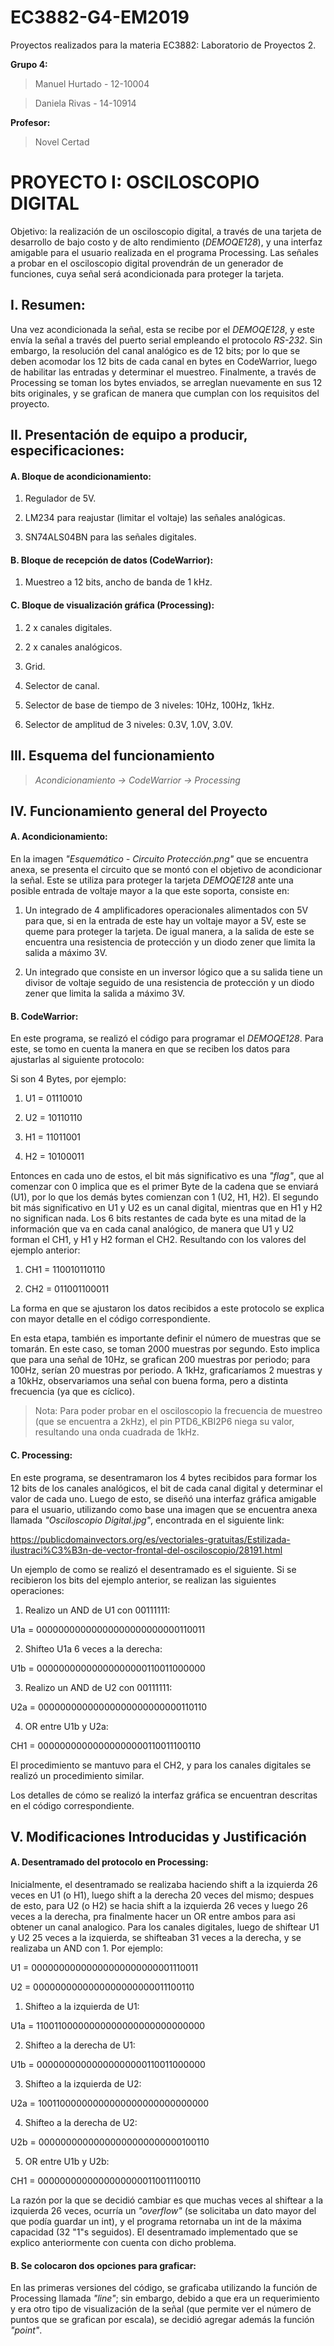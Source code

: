 # EC3882-G4-EM2019
Proyectos realizados para la materia EC3882: Laboratorio de Proyectos 2.

**Grupo 4:**

> Manuel Hurtado - 12-10004

> Daniela Rivas - 14-10914

**Profesor:** 

> Novel Certad


# PROYECTO I: OSCILOSCOPIO DIGITAL 

Objetivo: la realización de un osciloscopio digital, a través de una tarjeta de desarrollo de bajo costo y de alto rendimiento (*DEMOQE128*), y una interfaz amigable para el usuario realizada en el programa Processing. Las señales a probar en el osciloscopio digital provendrán de un generador de funciones, cuya señal será acondicionada para proteger la tarjeta.

## I.	Resumen: 

   Una vez acondicionada la señal, esta se recibe por el *DEMOQE128*, y este envía la señal a través del puerto serial empleando el protocolo *RS-232*. Sin embargo, la resolución del canal analógico es de 12 bits; por lo que se deben acomodar los 12 bits de cada canal en bytes en CodeWarrior, luego de habilitar las entradas y determinar el muestreo. Finalmente, a través de Processing se toman los bytes enviados, se arreglan nuevamente en sus 12 bits originales, y se grafican de manera que cumplan con los requisitos del proyecto.

## II.	Presentación de equipo a producir, especificaciones:

  #### A.	Bloque de acondicionamiento:
  
   1.	Regulador de 5V.
      
   2.	LM234 para reajustar (limitar el voltaje) las señales analógicas.
      
   3.	SN74ALS04BN para las señales digitales.
      
  #### B.	Bloque de recepción de datos (CodeWarrior):
  
   1.	Muestreo a 12 bits, ancho de banda de 1 kHz.
      
  #### C.	Bloque de visualización gráfica (Processing):  
  
   1.	2 x canales digitales.
      
   2.	2 x canales analógicos.
      
   3.	Grid.
      
   4.	Selector de canal. 
      
   5.	Selector de base de tiempo de 3 niveles: 10Hz, 100Hz, 1kHz.
      
   6.	Selector de amplitud de 3 niveles: 0.3V, 1.0V, 3.0V.
      

## III. Esquema del funcionamiento

   > *Acondicionamiento  ->  CodeWarrior  ->  Processing*

## IV.	Funcionamiento general del Proyecto
  
  #### A.	Acondicionamiento: 
   
   En la imagen *"Esquemático - Circuito Protección.png"* que se encuentra anexa, se presenta el circuito que se montó con el objetivo de acondicionar la señal. Este se utiliza para proteger la tarjeta *DEMOQE128* ante una posible entrada de voltaje mayor a la que este soporta, consiste en:
   
   1. Un integrado de 4 amplificadores operacionales alimentados con 5V para que, si en la entrada de este hay un voltaje mayor a 5V, este se queme para proteger la tarjeta. De igual manera, a la salida de este se encuentra una resistencia de protección y un diodo zener que limita la salida a máximo 3V.
      
   2. Un integrado que consiste en un inversor lógico que a su salida tiene un divisor de voltaje seguido de una resistencia de protección y un diodo zener que limita la salida a máximo 3V.
      

  #### B.  CodeWarrior: 

   En este programa, se realizó el código para programar el *DEMOQE128*. Para este, se tomo en cuenta la manera en que se reciben los datos para ajustarlas al siguiente protocolo: 
   
   Si son 4 Bytes, por ejemplo: 
   
   1. U1 = 01110010
   
   2. U2 = 10110110
   
   3. H1 = 11011001
   
   4. H2 = 10100011 

   Entonces en cada uno de estos, el bit más significativo es una *"flag"*, que al comenzar con 0 implica que es el primer Byte de la cadena que se enviará (U1), por lo que los demás bytes comienzan con 1 (U2, H1, H2). El segundo bit más significativo en U1 y U2 es un canal digital, mientras que en H1 y H2 no significan nada. Los 6 bits restantes de cada byte es una mitad de la información que va en cada canal analógico, de manera que U1 y U2 forman el CH1, y H1 y H2 forman el CH2. Resultando con los valores del ejemplo anterior:
   
   1. CH1 = 110010110110
   
   2. CH2 = 011001100011
   
   La forma en que se ajustaron los datos recibidos a este protocolo se explica con mayor detalle en el código correspondiente. 
   
   En esta etapa, también es importante definir el número de muestras que se tomarán. En este caso, se toman 2000 muestras por segundo. Esto implica que para una señal de 10Hz, se grafican 200 muestras por periodo; para 100Hz, serían 20 muestras por periodo. A 1kHz, graficaríamos 2 muestras y a 10kHz, observariamos una señal con buena forma, pero a distinta frecuencia (ya que es cíclico).
   
   > Nota: Para poder probar en el osciloscopio la frecuencia de muestreo (que se encuentra a 2kHz), el pin PTD6_KBI2P6 niega su valor, resultando una onda cuadrada de 1kHz.
   
  #### C.  Processing: 
  
   En este programa, se desentramaron los 4 bytes recibidos para formar los 12 bits de los canales analógicos, el bit de cada canal digital y determinar el valor de cada uno. Luego de esto, se diseñó una interfaz gráfica amigable para el usuario, utilizando como base una imagen que se encuentra anexa llamada *"Osciloscopio Digital.jpg"*, encontrada en el siguiente link: 
   
  https://publicdomainvectors.org/es/vectoriales-gratuitas/Estilizada-ilustraci%C3%B3n-de-vector-frontal-del-osciloscopio/28191.html
   
  Un ejemplo de como se realizó el desentramado es el siguiente. Si se recibieron los bits del ejemplo anterior, se realizan las siguientes operaciones: 
  
  1. Realizo un AND de U1 con 00111111:
  
  U1a = 00000000000000000000000000110011

  2. Shifteo U1a 6 veces a la derecha:
  
  U1b = 00000000000000000000110011000000

  3. Realizo un AND de U2 con 00111111:
  
  U2a = 00000000000000000000000000110110

  4. OR entre U1b y U2a:
  
  CH1 = 00000000000000000000110011100110
  
  El procedimiento se mantuvo para el CH2, y para los canales digitales se realizó un procedimiento similar.
  
  Los detalles de cómo se realizó la interfaz gráfica se encuentran descritas en el código correspondiente.  
   
## V.	Modificaciones Introducidas y Justificación
  
  #### A.	Desentramado del protocolo en Processing: 
   
   Inicialmente, el desentramado se realizaba haciendo shift a la izquierda 26 veces en U1 (o H1), luego shift a la derecha 20 veces del mismo; despues de esto, para U2 (o H2) se hacia shift a la izquierda 26 veces y luego 26 veces a la derecha, pra finalmente hacer un OR entre ambos para asi obtener un canal analogico. Para los canales digitales, luego de shiftear U1 y U2 25 veces a la izquierda, se shifteaban 31 veces a la derecha, y se realizaba un AND con 1. Por ejemplo:
        
  U1 = 00000000000000000000000001110011

  U2 = 0000000000000000000000011100110

  1. Shifteo a la izquierda de U1:
  
  U1a = 11001100000000000000000000000000

  2. Shifteo a la derecha de U1:
  
  U1b = 00000000000000000000110011000000

  3. Shifteo a la izquierda de U2:
  
  U2a = 10011000000000000000000000000000

  4. Shifteo a la derecha de U2:
  
  U2b = 00000000000000000000000000100110

  5. OR entre U1b y U2b:
  
  CH1 = 00000000000000000000110011100110

   La razón por la que se decidió cambiar es que muchas veces al shiftear a la izquierda 26 veces, ocurría un *"overflow"* (se solicitaba un dato mayor del que podía guardar un int), y el programa retornaba un int de la máxima capacidad (32 "1"s seguidos). El desentramado implementado que se explico anteriormente con cuenta con dicho problema. 
   
#### B.  Se colocaron dos opciones para graficar:

  En las primeras versiones del código, se graficaba utilizando la función de Processing llamada *"line"*; sin embargo, debido a que era un requerimiento y era otro tipo de visualización de la señal (que permite ver el número de puntos que se grafican por escala), se decidió agregar además la función *"point"*.

